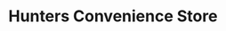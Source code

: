 ---
title: "Hunters Convenience Store"
url: /ilford/hunters-convenience-store/
shop: Lebensmittel
---